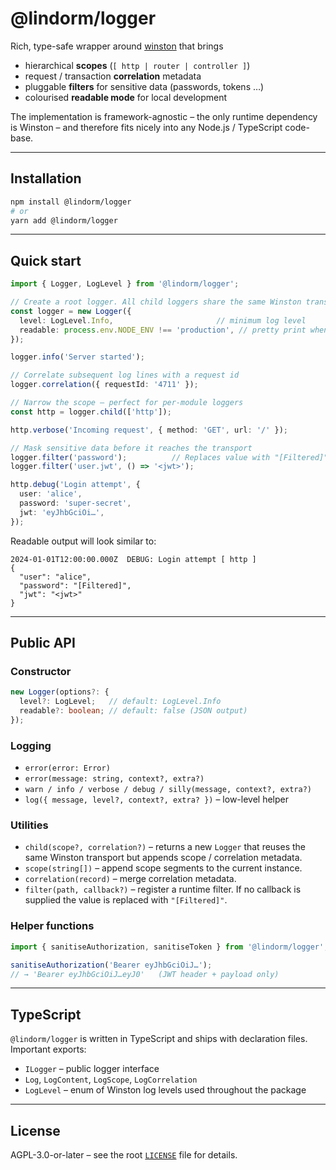 # @lindorm/logger

Rich, type-safe wrapper around [winston](https://github.com/winstonjs/winston) that brings

* hierarchical **scopes** (`[ http | router | controller ]`)
* request / transaction **correlation** metadata
* pluggable **filters** for sensitive data (passwords, tokens …)
* colourised **readable mode** for local development

The implementation is framework-agnostic – the only runtime dependency is Winston – and therefore
fits nicely into any Node.js / TypeScript code-base.

---

## Installation

```bash
npm install @lindorm/logger
# or
yarn add @lindorm/logger
```

---

## Quick start

```ts
import { Logger, LogLevel } from '@lindorm/logger';

// Create a root logger. All child loggers share the same Winston transport.
const logger = new Logger({
  level: LogLevel.Info,                       // minimum log level
  readable: process.env.NODE_ENV !== 'production', // pretty print when not in prod
});

logger.info('Server started');

// Correlate subsequent log lines with a request id
logger.correlation({ requestId: '4711' });

// Narrow the scope – perfect for per-module loggers
const http = logger.child(['http']);

http.verbose('Incoming request', { method: 'GET', url: '/' });

// Mask sensitive data before it reaches the transport
logger.filter('password');          // Replaces value with "[Filtered]"
logger.filter('user.jwt', () => '<jwt>');

http.debug('Login attempt', {
  user: 'alice',
  password: 'super-secret',
  jwt: 'eyJhbGciOi…',
});
```

Readable output will look similar to:

```text
2024-01-01T12:00:00.000Z  DEBUG: Login attempt [ http ]
{
  "user": "alice",
  "password": "[Filtered]",
  "jwt": "<jwt>"
}
```

---

## Public API

### Constructor

```ts
new Logger(options?: {
  level?: LogLevel;   // default: LogLevel.Info
  readable?: boolean; // default: false (JSON output)
});
```

### Logging

* `error(error: Error)`
* `error(message: string, context?, extra?)`
* `warn / info / verbose / debug / silly(message, context?, extra?)`
* `log({ message, level?, context?, extra? })` – low-level helper

### Utilities

* `child(scope?, correlation?)` – returns a new `Logger` that reuses the same Winston transport but
  appends scope / correlation metadata.
* `scope(string[])` – append scope segments to the current instance.
* `correlation(record)` – merge correlation metadata.
* `filter(path, callback?)` – register a runtime filter. If no callback is supplied the value is
  replaced with `"[Filtered]"`.

### Helper functions

```ts
import { sanitiseAuthorization, sanitiseToken } from '@lindorm/logger';

sanitiseAuthorization('Bearer eyJhbGciOiJ…');
// → 'Bearer eyJhbGciOiJ…eyJ0'   (JWT header + payload only)
```

---

## TypeScript

`@lindorm/logger` is written in TypeScript and ships with declaration files.  Important exports:

* `ILogger` – public logger interface
* `Log`, `LogContent`, `LogScope`, `LogCorrelation`
* `LogLevel` – enum of Winston log levels used throughout the package

---

## License

AGPL-3.0-or-later – see the root [`LICENSE`](../../LICENSE) file for details.

